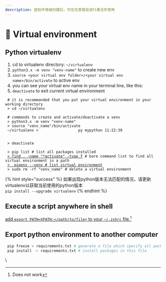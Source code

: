 ```yaml
---
description: 虚拟环境被创建后，可在任意路径进行激活并使用
---
```


# 🥑 Virtual environment

## Python virtualenv

1. cd to virtualenv directory: `~/virtualenv`
2. `python3.x -m venv "venv-name"` to create new env
3. `source <your virtual env folder>/<your virtual env name>/bin/activate` to active env
4. you can see your virtual env name in your terminal line, like this:
5. `deactivate` to exit current virtual environment

<pre class="language-sh"><code class="lang-sh"> # it is recommanded that you put your virtual environment in your working directory
 > cd ~/virtualenv
 
 # commands to create and activate/deactivate a venv
 > python3.x -m venv "venv-name"
 > source "venv_name"/bin/activate
 ~/virtualenv >                  py mypython 11:22:39                                                                                                  
 > deactivate
 ​
 > pip list # list all packages installed
 <a data-footnote-ref href="#user-content-fn-1">> find . -name "*activate" -type f</a> # bare command list to find all virtual environment in a path
 <a data-footnote-ref href="#user-content-fn-2">>  pipenv --venv # list virtual environment</a>
 > sudo rm -rf "venv_name" # delete a virtual environment
</code></pre>

{% hint style="success" %}
如果出现python版本无法匹配的情况，请更新virtualenv以获取当前使用的python版本\
`pip install --upgrade virtualenv`
{% endhint %}

## Execute a script anywhere in shell

[add `export PATH=$PATH:</path/to/file>` to your `~/.zshrc` file.](#user-content-fn-3)[^3]

## Export python environment to another computer

```sh
 pip freeze > requirements.txt # generate a file which specify all packages install in current environment
 pip install -r requirements.txt # install packages in this file
```

\


[^1]: [https://bobbyhadz.com/blog/list-all-virtual-environments-python](https://bobbyhadz.com/blog/list-all-virtual-environments-python)

[^2]: this line does not work

[^3]: Does not work
